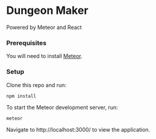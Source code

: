 # Dungeon Maker

Powered by Meteor and React

### Prerequisites
You will need to install [Meteor](https://www.meteor.com/install).

### Setup
Clone this repo and run:
```
npm install
```

To start the Meteor development server, run:
```
meteor
```

Navigate to http://localhost:3000/ to view the application.
